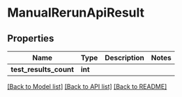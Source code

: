 # ManualRerunApiResult


## Properties
Name | Type | Description | Notes
------------ | ------------- | ------------- | -------------
**test_results_count** | **int** |  | 

[[Back to Model list]](../README.md#documentation-for-models) [[Back to API list]](../README.md#documentation-for-api-endpoints) [[Back to README]](../README.md)


